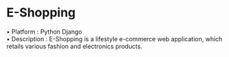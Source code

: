 # E-Shopping
•	Platform		: Python Django	   
•	Description		: E-Shopping is a lifestyle e-commerce web application, which retails various fashion and electronics products.

